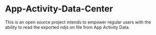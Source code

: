 # App-Activity-Data-Center
This is an open source project intends to empower regular users with the ability to read the exported ndjs on file from App Activity Data.
